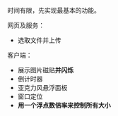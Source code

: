 时间有限，先实现最基本的功能。

网页及服务：
- 选取文件并上传

客户端：
- 展示图片磁贴**并闪烁**
- 倒计时器
- 亚克力风悬浮面板
- 窗口定位
- **用一个浮点数倍率来控制所有大小**